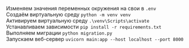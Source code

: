Изменяем значения переменных окружения на свои в `.env`\
Создаём виртуальную среду `python -m venv venv`\
Активируем виртуальную среду `.\venv\Scripts\activate`\
Устанавливаем зависимости `pip install -r requirements.txt`\
Выполняем миграции `python migration.py`\
Запускаем веб-сервер `uvicorn main:app --host localhost --port 8000`